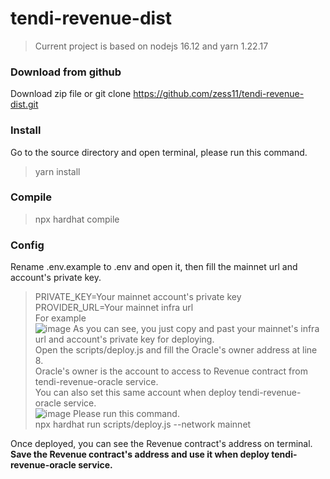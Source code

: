 # tendi-revenue-dist
> Current project is based on nodejs 16.12 and yarn 1.22.17
### Download from github
Download zip file or git clone https://github.com/zess11/tendi-revenue-dist.git<br>
### Install
Go to the source directory and open terminal, please run this command.<br>
> yarn install
### Compile
> npx hardhat compile
### Config
Rename .env.example to .env and open it, then fill the mainnet url and account's private key.<br>
> PRIVATE_KEY=Your mainnet account's private key<br>
PROVIDER_URL=Your mainnet infra url<br>
For example<br>
![image](https://user-images.githubusercontent.com/82226713/140091960-48f40dde-0207-4506-a7f3-fcda524f5eb9.png)
As you can see, you just copy and past your mainnet's infra url and account's private key for deploying.<br>
Open the scripts/deploy.js and fill the Oracle's owner address at line 8.<br>
Oracle's owner is the account to access to Revenue contract from tendi-revenue-oracle service.<br>
You can also set this same account when deploy tendi-revenue-oracle service.<br>
![image](https://user-images.githubusercontent.com/82226713/140093993-ce83ce5a-8c05-4fac-b9f1-c53bca8b8f43.png)
Please run this command.<br>
> npx hardhat run scripts/deploy.js --network mainnet<br>

Once deployed, you can see the Revenue contract's address on terminal.<br>
**Save the Revenue contract's address and use it when deploy tendi-revenue-oracle service.**
